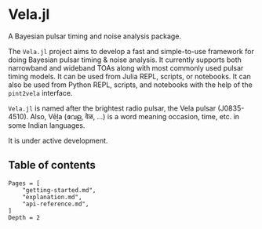 # Vela.jl

A Bayesian pulsar timing and noise analysis package.

The `Vela.jl` project aims to develop a fast and simple-to-use framework for doing Bayesian
pulsar timing & noise analysis. It currently supports both narrowband and wideband TOAs along 
with most commonly used pulsar timing models. It can be used from Julia REPL, scripts, or 
notebooks. It can also be used from Python REPL, scripts, and notebooks with the help of the 
`pint2vela` interface.

`Vela.jl` is named after the brightest radio pulsar, the Vela pulsar (J0835-4510).
Also, Vēḻa (വേള, वेळ, ...) is a word meaning occasion, time, etc. in some Indian
languages.

It is under active development.

## Table of contents

```@contents
Pages = [
    "getting-started.md",
    "explanation.md",
    "api-reference.md",
]
Depth = 2
```